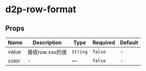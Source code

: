 # d2p-row-format

## Props

<!-- @vuese:d2p-row-format:props:start -->
|Name|Description|Type|Required|Default|
|---|---|---|---|---|
|value|接收row.xxx的值|`String`|`false`|-|
|color|-|—|`false`|-|

<!-- @vuese:d2p-row-format:props:end -->


